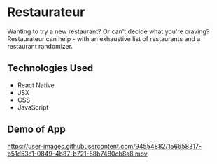 # Restaurateur

Wanting to try a new restaurant? Or can't decide what you're craving? Restaurateur can help - with an exhaustive list of restaurants and a restaurant randomizer.

## Technologies Used

- React Native
- JSX
- CSS
- JavaScript

## Demo of App
https://user-images.githubusercontent.com/94554882/156658317-b51d53c1-0849-4b87-b721-58b7480cb8a8.mov

